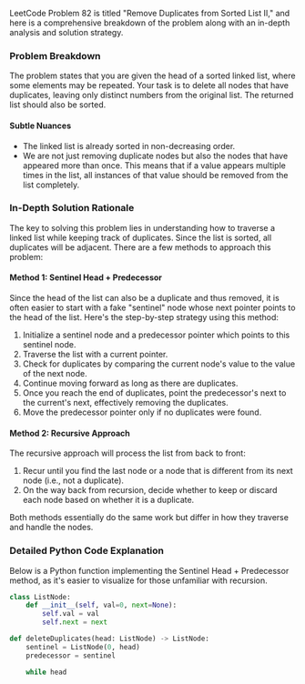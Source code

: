 LeetCode Problem 82 is titled "Remove Duplicates from Sorted List II," and here is a comprehensive breakdown of the problem along with an in-depth analysis and solution strategy. 

### Problem Breakdown

The problem states that you are given the head of a sorted linked list, where some elements may be repeated. Your task is to delete all nodes that have duplicates, leaving only distinct numbers from the original list. The returned list should also be sorted.

#### Subtle Nuances
- The linked list is already sorted in non-decreasing order.
- We are not just removing duplicate nodes but also the nodes that have appeared more than once. This means that if a value appears multiple times in the list, all instances of that value should be removed from the list completely.

### In-Depth Solution Rationale

The key to solving this problem lies in understanding how to traverse a linked list while keeping track of duplicates. Since the list is sorted, all duplicates will be adjacent. There are a few methods to approach this problem:

#### Method 1: Sentinel Head + Predecessor

Since the head of the list can also be a duplicate and thus removed, it is often easier to start with a fake "sentinel" node whose next pointer points to the head of the list. Here's the step-by-step strategy using this method:

1. Initialize a sentinel node and a predecessor pointer which points to this sentinel node.
2. Traverse the list with a current pointer.
3. Check for duplicates by comparing the current node's value to the value of the next node.
4. Continue moving forward as long as there are duplicates.
5. Once you reach the end of duplicates, point the predecessor's next to the current's next, effectively removing the duplicates.
6. Move the predecessor pointer only if no duplicates were found.

#### Method 2: Recursive Approach

The recursive approach will process the list from back to front:
1. Recur until you find the last node or a node that is different from its next node (i.e., not a duplicate).
2. On the way back from recursion, decide whether to keep or discard each node based on whether it is a duplicate.

Both methods essentially do the same work but differ in how they traverse and handle the nodes.

### Detailed Python Code Explanation

Below is a Python function implementing the Sentinel Head + Predecessor method, as it's easier to visualize for those unfamiliar with recursion.

```python
class ListNode:
    def __init__(self, val=0, next=None):
        self.val = val
        self.next = next

def deleteDuplicates(head: ListNode) -> ListNode:
    sentinel = ListNode(0, head)
    predecessor = sentinel

    while head